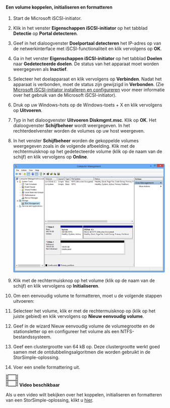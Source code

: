 <!--author=SharS last changed: 9/17/15-->

#### Een volume koppelen, initialiseren en formatteren

1. Start de Microsoft iSCSI-initiator.

2. Klik in het venster **Eigenschappen iSCSI-initiator** op het tabblad **Detectie** op **Portal detecteren**.

3. Geef in het dialoogvenster **Doelportaal detecteren** het IP-adres op van de netwerkinterface met iSCSI-functionaliteit en klik vervolgens op **OK**. 

4. Ga in het venster **Eigenschappen iSCSI-initiator** op het tabblad **Doelen** naar **Gedetecteerde doelen**. De status van het apparaat moet worden weergegeven als **Inactief**.

5. Selecteer het doelapparaat en klik vervolgens op **Verbinden**. Nadat het apparaat is verbonden, moet de status zijn gewijzigd in **Verbonden**. (Zie [Microsoft iSCSI-initiator installeren en configureren][1] voor meer informatie over het gebruik van de Microsoft iSCSI-initiator).

6. Druk op uw Windows-hots op de Windows-toets + X en klik vervolgens op **Uitvoeren**. 

7. Typ in het dialoogvenster **Uitvoeren** **Diskmgmt.msc**. Klik op **OK**. Het dialoogvenster **Schijfbeheer** wordt weergegeven. In het rechterdeelvenster worden de volumes op uw host weergeven.

8. In het venster **Schijfbeheer** worden de gekoppelde volumes weergegeven zoals in de volgende afbeelding. Klik met de rechtermuisknop op het gedetecteerde volume (klik op de naam van de schijf) en klik vervolgens op **Online**.

     ![Opmaakvolume initialiseren](./media/storsimple-mount-initialize-format-volume/HCS_InitializeFormatVolume-include.png) 

9. Klik met de rechtermuisknop op het volume (klik op de naam van de schijf) en klik vervolgens op **Initialiseren**.

10. Om een eenvoudig volume te formatteren, moet u de volgende stappen uitvoeren:
  1. Selecteer het volume, klik er met de rechtermuisknop op (klik op het juiste gebied) en klik vervolgens op **Nieuw eenvoudig volume**.
  2. Geef in de wizard Nieuw eenvoudig volume de volumegrootte en de stationsletter op en configureer het volume als een NTFS-bestandssysteem.
  3. Geef een clustergrootte van 64 kB op. Deze clustergrootte werkt goed samen met de ontdubbelingsalgoritmen die worden gebruikt in de StorSimple-oplossing.
  4. Voer een snelle formattering uit.

![Video beschikbaar](./media/storsimple-mount-initialize-format-volume/Video_icon.png) **Video beschikbaar**

Als u een video wilt bekijken over het koppelen, initialiseren en formatteren van een StorSimple-oplossing, klikt u [hier](https://azure.microsoft.com/documentation/videos/mount-initialize-and-format-a-storsimple-volume/).

<!--Link references-->
[1]: https://technet.microsoft.com/library/ee338480(WS.10).aspx



<!--HONumber=sep16_HO2-->


